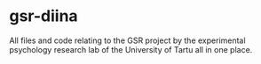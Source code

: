 # gsr-diina
All files and code relating to the GSR project by the experimental psychology research lab of the University of Tartu all in one place.
